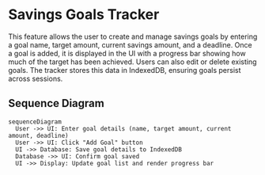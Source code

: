 # Savings Goals Tracker

This feature allows the user to create and manage savings goals by entering a goal name, target amount, current savings amount, and a deadline. Once a goal is added, it is displayed in the UI with a progress bar showing how much of the target has been achieved. Users can also edit or delete existing goals. The tracker stores this data in IndexedDB, ensuring goals persist across sessions.

## Sequence Diagram

```mermaid
sequenceDiagram
  User ->> UI: Enter goal details (name, target amount, current amount, deadline)
  User ->> UI: Click "Add Goal" button
  UI ->> Database: Save goal details to IndexedDB
  Database ->> UI: Confirm goal saved
  UI ->> Display: Update goal list and render progress bar
  
```
